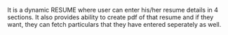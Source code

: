 It is a dynamic RESUME where user can enter his/her resume details in 4 sections. It also provides ability to create pdf  of that resume and if they want, they can fetch particulars that they have entered seperately as well.
